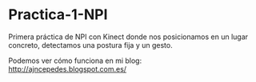 # Practica-1-NPI
Primera práctica de NPI con Kinect donde nos posicionamos en un lugar concreto, detectamos una postura fija y un gesto.

Podemos ver cómo funciona en mi blog: 
http://ajncepedes.blogspot.com.es/

